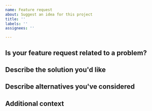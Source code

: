 ```yaml
---
name: Feature request
about: Suggest an idea for this project
title: ''
labels: ''
assignees: ''

---
```


## Is your feature request related to a problem?
<!-- A clear and concise description of what the problem is. Ex. I'm always frustrated when [...] -->

## Describe the solution you'd like
<!-- A clear and concise description of what you want to happen. -->

## Describe alternatives you've considered
<!-- A clear and concise description of any alternative solutions or features you've considered. -->

## Additional context
<!-- Add any other context or screenshots about the feature request here. -->
